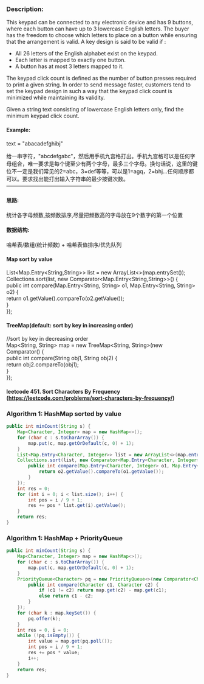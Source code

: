 ### Description:
This keypad can be connected to any electronic device and has 9 buttons, where each button can have up to 3 lowercase English letters. The buyer has the freedom to choose which letters to place on a button while ensuring that the arrangement is valid. A key design is said to be valid if :
- All 26 letters of the English alphabet exist on the keypad.
- Each letter is mapped to exactly one button.
- A button has at most 3 letters mapped to it.

The keypad click count is defined as the number of button presses required to print a given string. In order to send message faster, customers tend to set the keypad design in such a way that the keypad click count is minimized while maintaining its validity.

Given a string text consisting of lowercase English letters only, find the minimum keypad click count.

#### Example: 
text = "abacadefghibj"

给一串字符，"abcdefgabc"，然后用手机九宫格打出。手机九宫格可以是任何字母组合，唯一要求是每个键至少有两个字母，最多三个字母。换句话说，这里的键位不一定是我们常见的2=abc，3=def等等，可以是1=agq，2=bhj...任何顺序都可以。要求找出能打出输入字符串的最少按键次数。
————————————————
#### 思路: 
统计各字母频数,按频数排序,尽量把频数高的字母放在9个数字的第一个位置

#### 数据结构: 
哈希表/数组(统计频数) + 哈希表值排序/优先队列

#### Map sort by value
List<Map.Entry<String,String>> list = new ArrayList<>(map.entrySet());  
Collections.sort(list, new Comparator<Map.Entry<String,String>>() {  
    public int compare(Map.Entry<String, String> o1, Map.Entry<String, String> o2) {  
        return o1.getValue().compareTo(o2.getValue());  
    }   
});  

#### TreeMap(default: sort by key in increasing order)  
//sort by key in decreasing order  
Map<String, String> map = new TreeMap<String, String>(new Comparator<String>() {  
    public int compare(String obj1, String obj2) {  
        return obj2.compareTo(obj1);  
    }  
});  

#### leetcode 451. Sort Characters By Frequency (https://leetcode.com/problems/sort-characters-by-frequency/)

### Algorithm 1: HashMap sorted by value
```java
public int minCount(String s) {  
    Map<Character, Integer> map = new HashMap<>();  
    for (char c : s.toCharArray()) {  
        map.put(c, map.getOrDefault(c, 0) + 1);  
    }  
    List<Map.Entry<Character, Integer>> list = new ArrayList<>(map.entrySet());  
    Collections.sort(list, new Comparator<Map.Entry<Character, Integer>>() {  
        public int compare(Map.Entry<Character, Integer> o1, Map.Entry<Character, Integer> o2) {  
            return o2.getValue().compareTo(o1.getValue());  
        }  
    });  
    int res = 0;  
    for (int i = 0; i < list.size(); i++) {  
        int pos = i / 9 + 1;  
        res += pos * list.get(i).getValue();  
    }  
    return res;  
}
```
### Algorithm 1: HashMap + PriorityQueue
```java
public int minCount(String s) {  
    Map<Character, Integer> map = new HashMap<>();  
    for (char c : s.toCharArray()) {  
        map.put(c, map.getOrDefault(c, 0) + 1);  
    }  
    PriorityQueue<Character> pq = new PriorityQueue<>(new Comparator<Character>() {  
        public int compare(Character c1, Character c2) {  
            if (c1 != c2) return map.get(c2) - map.get(c1);  
            else return c1 - c2;  
        }  
    });  
    for (char k : map.keySet()) {  
        pq.offer(k);  
    }  
    int res = 0, i = 0;  
    while (!pq.isEmpty()) {  
        int value = map.get(pq.poll());  
        int pos = i / 9 + 1;  
        res += pos * value;  
        i++;  
    }  
    return res;  
}  
```